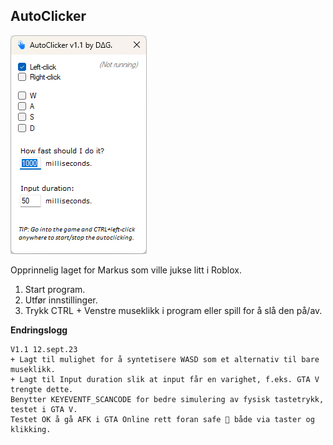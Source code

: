 ﻿## AutoClicker

![ui example](ui_example.png)  

Opprinnelig laget for Markus som ville jukse litt i Roblox.  
1. Start program.
2. Utfør innstillinger. 
3. Trykk CTRL + Venstre museklikk i program eller spill for å slå den på/av.  

**Endringslogg**
```
V1.1 12.sept.23
+ Lagt til mulighet for å syntetisere WASD som et alternativ til bare museklikk.
+ Lagt til Input duration slik at input får en varighet, f.eks. GTA V trengte dette.
Benytter KEYEVENTF_SCANCODE for bedre simulering av fysisk tastetrykk, testet i GTA V.
Testet OK å gå AFK i GTA Online rett foran safe 💪 både via taster og klikking.
```
